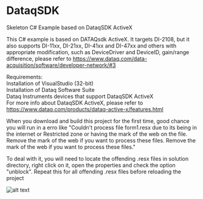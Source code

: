 # DataqSDK
 Skeleton C# Example based on DataqSDK ActiveX
 
 This C# example is based on DATAQsdk ActiveX. It targets DI-2108, but it also supports DI-11xx, DI-21xx, DI-41xx and DI-47xx and others with appropriate modification, such as DeviceDriver and DeviceID, gain/range difference, please refer to https://www.dataq.com/data-acquisition/software/developer-network/#3

Requirements:<br/>
  Installation of VisualStudio (32-bit)<br/>
  Installation of Dataq Software Suite<br/>
  Dataq Instruments devices that support DataqSDK ActiveX<br/> 
  For more info about DataqSDK ActiveX, please refer to https://www.dataq.com/products/dataq-active-x/features.html

When you download and build this project for the first time, good chance you will run in a erro like "Couldn't process file form1.resx due to its being in the internet or Restricted zone or having the mark of the web on the file. Remove the mark of the web if you want to process these files. Remove the mark of the web if you want to process these files."

To deal with it, you will need to locate the offending .resx files in solution directory, right click on it, open the properties and check the option "unblock". Repeat this for all offending .resx files before reloading the project

![alt text](https://www.dataq.com/resources/repository/resxunblock.png "how to unblock resx files")
